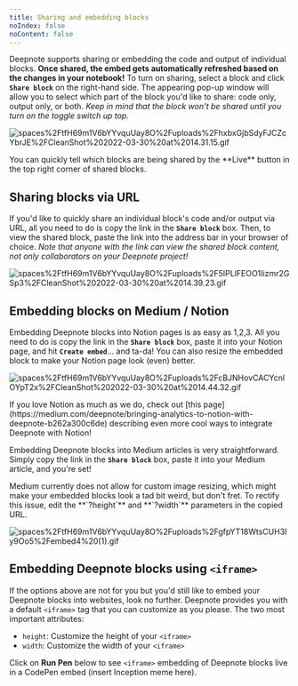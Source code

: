 ```yaml
---
title: Sharing and embedding blocks
noIndex: false
noContent: false
---
```


Deepnote supports sharing or embedding the code and output of individual blocks. **Once shared, the embed gets automatically refreshed based on the changes in your notebook!** To turn on sharing, select a block and click **`Share block`** on the right-hand side. The appearing pop-up window will allow you to select which part of the block you'd like to share: code only, output only, or both. _Keep in mind that the block won't be shared until you turn on the toggle switch up top._

![spaces%2FtfH69m1V6bYYvquUay8O%2Fuploads%2FhxbxGjbSdyFJCZcYbrJE%2FCleanShot%202022-03-30%20at%2014.31.15.gif](https://media.graphassets.com/C9ycTxfQR6V4I8Mps2iW)

<Callout status="info">
You can quickly tell which blocks are being shared by the **Live** button in the top right corner of shared blocks.
</Callout>

## Sharing blocks via URL

If you'd like to quickly share an individual block's code and/or output via URL, all you need to do is copy the link in the **`Share block`** box. Then, to view the shared block, paste the link into the address bar in your browser of choice. _Note that anyone with the link can view the shared block content, not only collaborators on your Deepnote project!_

![spaces%2FtfH69m1V6bYYvquUay8O%2Fuploads%2F5IPLlFEOO1Iizmr2GSp3%2FCleanShot%202022-03-30%20at%2014.39.23.gif](https://media.graphassets.com/Tv0DFr6gRVGABYg9Ytic)

## Embedding blocks on Medium / Notion

Embedding Deepnote blocks into Notion pages is as easy as 1,2,3. All you need to do is copy the link in the **`Share block`** box, paste it into your Notion page, and hit **`Create embed`**... and ta-da! You can also resize the embedded block to make your Notion page look (even) better.

![spaces%2FtfH69m1V6bYYvquUay8O%2Fuploads%2FcBJNHovCACYcnlOYpT2x%2FCleanShot%202022-03-30%20at%2014.44.32.gif](https://media.graphassets.com/9pNtfLOSMKUIzTVq2pZw)

<Callout status="info">
If you love Notion as much as we do, check out [this page](https://medium.com/deepnote/bringing-analytics-to-notion-with-deepnote-b262a300c6de) describing even more cool ways to integrate Deepnote with Notion!
</Callout>

Embedding Deepnote blocks into Medium articles is very straightforward. Simply copy the link in the **`Share block`** box, paste it into your Medium article, and you're set!

<Callout status="warning">
Medium currently does not allow for custom image resizing, which might make your embedded blocks look a tad bit weird, but don't fret. To rectify this issue, edit the **`?height`** and **`?width`** parameters in the copied URL.
</Callout>

![spaces%2FtfH69m1V6bYYvquUay8O%2Fuploads%2FgfpYT18WtsCUH3Iy9Oo5%2Fembed4%20(1).gif](https://media.graphassets.com/uX2oa8aJQPO60E28qWyg)

## Embedding Deepnote blocks using `<iframe>`

If the options above are not for you but you'd still like to embed your Deepnote blocks into websites, look no further. Deepnote provides you with a default `<iframe>` tag that you can customize as you please. The two most important attributes:

- `height`: Customize the height of your `<iframe>`
- `width`: Customize the width of your `<iframe>`

Click on **Run Pen** below to see `<iframe>` embedding of Deepnote blocks live in a CodePen embed (insert Inception meme here).

<Embed url="https://codepen.io/lksfr/pen/MWvRVQX" />
